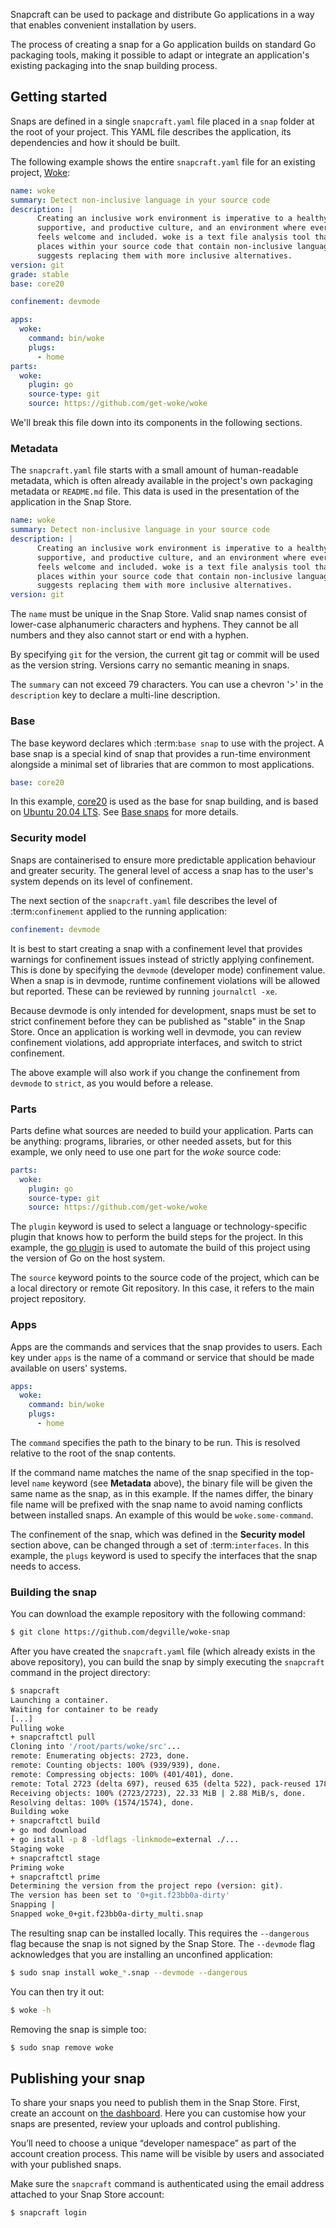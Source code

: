 Snapcraft can be used to package and distribute Go applications in a way that
enables convenient installation by users.

The process of creating a snap for a Go application builds on standard
Go packaging tools, making it possible to adapt or integrate an
application's existing packaging into the snap building process.

## Getting started

Snaps are defined in a single `snapcraft.yaml` file placed in a
`snap` folder at the root of your project. This YAML file describes
the application, its dependencies and how it should be built.

The following example shows the entire `snapcraft.yaml` file for an existing project, [Woke](https://github.com/degville/woke-snap):

```yaml
name: woke
summary: Detect non-inclusive language in your source code
description: |
      Creating an inclusive work environment is imperative to a healthy,
      supportive, and productive culture, and an environment where everyone
      feels welcome and included. woke is a text file analysis tool that finds
      places within your source code that contain non-inclusive language and
      suggests replacing them with more inclusive alternatives.
version: git
grade: stable
base: core20

confinement: devmode

apps:
  woke:
    command: bin/woke
    plugs:
      - home
parts:
  woke:
    plugin: go
    source-type: git
    source: https://github.com/get-woke/woke
```

We'll break this file down into its components in the following sections.

### Metadata

The `snapcraft.yaml` file starts with a small amount of
human-readable metadata, which is often already available in the project's
own packaging metadata or `README.md` file. This data is used in the
presentation of the application in the Snap Store.

```yaml
name: woke
summary: Detect non-inclusive language in your source code
description: |
      Creating an inclusive work environment is imperative to a healthy,
      supportive, and productive culture, and an environment where everyone
      feels welcome and included. woke is a text file analysis tool that finds
      places within your source code that contain non-inclusive language and
      suggests replacing them with more inclusive alternatives.
version: git
```

The `name` must be unique in the Snap Store. Valid snap names consist of lower-case alphanumeric characters and hyphens. They cannot be all numbers and they also cannot start or end with a hyphen.

By specifying `git` for the version, the current git tag or commit will be used as the version string. Versions carry no semantic meaning in snaps.

The `summary` can not exceed 79 characters. You can use a chevron '>' in the `description` key to declare a multi-line description.

### Base

The base keyword declares which :term:`base snap` to use with the project.
A base snap is a special kind of snap that provides a run-time environment
alongside a minimal set of libraries that are common to most applications.

```yaml
base: core20
```

In this example, [core20](https://snapcraft.io/core20) is used as the base for snap building, and is based
on [Ubuntu 20.04 LTS](http://releases.ubuntu.com/20.04/). See [Base snaps](/t/11198) for more details.

### Security model

Snaps are containerised to ensure more predictable application behaviour and
greater security. The general level of access a snap has to the user's system
depends on its level of confinement.

The next section of the `snapcraft.yaml` file describes the level of
:term:`confinement` applied to the running application:

```yaml
confinement: devmode
```

It is best to start creating a snap with a confinement level that provides
warnings for confinement issues instead of strictly applying confinement.
This is done by specifying the `devmode` (developer mode) confinement value.
When a snap is in devmode, runtime confinement violations will be allowed but
reported. These can be reviewed by running `journalctl -xe`.

Because devmode is only intended for development, snaps must be set to strict
confinement before they can be published as "stable" in the Snap Store.
Once an application is working well in devmode, you can review confinement
violations, add appropriate interfaces, and switch to strict confinement.

The above example will also work if you change the confinement from `devmode`
to `strict`, as you would before a release.

### Parts

Parts define what sources are needed to build your application. Parts can be
anything: programs, libraries, or other needed assets, but for this example,
we only need to use one part for the *woke* source code:

```yaml
parts:
  woke:
    plugin: go
    source-type: git
    source: https://github.com/get-woke/woke
```

The `plugin` keyword is used to select a language or technology-specific
plugin that knows how to perform the build steps for the project.
In this example, the [go plugin](/t/7818) is used to
automate the build of this project using the version of Go on the host system.

The `source` keyword points to the source code of the project, which
can be a local directory or remote Git repository. In this case, it refers to
the main project repository.

### Apps

Apps are the commands and services that the snap provides to users. Each key
under `apps` is the name of a command or service that should be made
available on users' systems.

```yaml
apps:
  woke:
    command: bin/woke
    plugs:
      - home
```

The `command` specifies the path to the binary to be run. This is resolved
relative to the root of the snap contents.

If the command name matches the name of the snap specified in the top-level
`name` keyword (see **Metadata** above), the binary file will be given the
same name as the snap, as in this example.
If the names differ, the binary file name will be prefixed with the snap name
to avoid naming conflicts between installed snaps. An example of this would be
`woke.some-command`.

The confinement of the snap, which was defined in the **Security model** section
above, can be changed through a set of :term:`interfaces`. In this example,
the `plugs` keyword is used to specify the interfaces that the snap needs
to access.

### Building the snap

You can download the example repository with the following command:

```bash
$ git clone https://github.com/degville/woke-snap
```

After you have created the `snapcraft.yaml` file (which already exists
in the above repository), you can build the snap by simply executing the
`snapcraft` command in the project directory:

```bash
$ snapcraft
Launching a container.
Waiting for container to be ready
[...]
Pulling woke
+ snapcraftctl pull
Cloning into '/root/parts/woke/src'...
remote: Enumerating objects: 2723, done.
remote: Counting objects: 100% (939/939), done.
remote: Compressing objects: 100% (401/401), done.
remote: Total 2723 (delta 697), reused 635 (delta 522), pack-reused 1784
Receiving objects: 100% (2723/2723), 22.33 MiB | 2.88 MiB/s, done.
Resolving deltas: 100% (1574/1574), done.
Building woke
+ snapcraftctl build
+ go mod download
+ go install -p 8 -ldflags -linkmode=external ./...
Staging woke
+ snapcraftctl stage
Priming woke
+ snapcraftctl prime
Determining the version from the project repo (version: git).
The version has been set to '0+git.f23bb0a-dirty'
Snapping |
Snapped woke_0+git.f23bb0a-dirty_multi.snap
```

The resulting snap can be installed locally. This requires the `--dangerous` flag because the snap is not signed by the Snap Store. The `--devmode` flag acknowledges that you are installing an unconfined application:

```bash
$ sudo snap install woke_*.snap --devmode --dangerous
```

You can then try it out:

```bash
$ woke -h
```

Removing the snap is simple too:

```bash
$ sudo snap remove woke
```

## Publishing your snap

To share your snaps you need to publish them in the Snap Store. First, create an account on [the dashboard](https://dashboard.snapcraft.io/dev/account/). Here you can customise how your snaps are presented, review your uploads and control publishing.

You’ll need to choose a unique “developer namespace” as part of the account creation process. This name will be visible by users and associated with your published snaps.

Make sure the `snapcraft` command is authenticated using the email address attached to your Snap Store account:

```
$ snapcraft login
```

